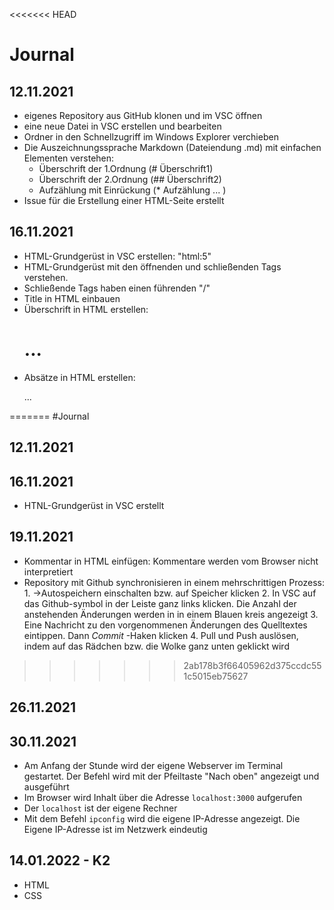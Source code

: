 <<<<<<< HEAD
# Journal

## 12.11.2021
* eigenes Repository aus GitHub klonen und im VSC öffnen
* eine neue Datei in VSC erstellen und bearbeiten
* Ordner in den Schnellzugriff im Windows Explorer verchieben
* Die Auszeichnungssprache Markdown (Dateiendung .md) mit einfachen Elementen verstehen:
    * Überschrift der 1.Ordnung (# Überschrift1)
    * Überschrift der 2.Ordnung (## Überschrift2)
    * Aufzählung mit Einrückung (* Aufzählung ... )
* Issue für die Erstellung einer HTML-Seite erstellt


## 16.11.2021
* HTML-Grundgerüst in VSC erstellen: "html:5"
* HTML-Grundgerüst mit den öffnenden und schließenden Tags verstehen.
* Schließende Tags haben einen führenden "/"
* Title in HTML einbauen
* Überschrift in HTML erstellen: <h1>...</h1>
* Absätze in HTML erstellen: <p>...</p>

=======
#Journal

## 12.11.2021














## 16.11.2021
* HTNL-Grundgerüst in VSC erstellt



## 19.11.2021
* Kommentar in HTML einfügen: <!--Ich bin ein Kommentar--> Kommentare werden vom Browser nicht interpretiert 
* Repository mit Github synchronisieren in einem mehrschrittigen Prozess:
        1. ->Autospeichern einschalten bzw. auf Speicher klicken
        2. In VSC auf das Github-symbol in der Leiste ganz links klicken.
           Die Anzahl der anstehenden Änderungen werden in in einem Blauen kreis angezeigt
        3. Eine Nachricht zu den vorgenommenen Änderungen des Quelltextes eintippen.
           Dann *Commit* -Haken klicken
        4. Pull und Push auslösen, indem auf das Rädchen bzw. die Wolke ganz unten geklickt wird
>>>>>>> 2ab178b3f66405962d375ccdc551c5015eb75627


## 26.11.2021

## 30.11.2021
* Am Anfang der Stunde wird der eigene Webserver im Terminal gestartet. Der Befehl wird mit der Pfeiltaste "Nach oben" angezeigt und ausgeführt
* Im Browser wird Inhalt über die Adresse ```localhost:3000``` aufgerufen
* Der ```localhost``` ist der eigene Rechner
* Mit dem Befehl ```ipconfig``` wird die eigene IP-Adresse angezeigt. Die Eigene IP-Adresse ist im Netzwerk eindeutig 

## 14.01.2022  - K2
* HTML
* CSS
